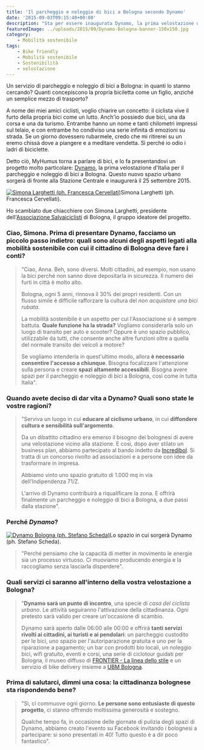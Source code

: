 ```yaml
---
title: 'Il parcheggio e noleggio di bici a Bologna secondo Dynamo'
date: '2015-09-03T09:15:40+00:00'
description: "Sta per essere inaugurata Dynamo, la prima velostazione d'Italia per il parcheggio e il noleggio di bici a Bologna."
featuredImage: ../uploads/2015/09/Dynamo-Bologna-banner-150x150.jpg
category:
    - Mobilità sostenibile
tags:
    - Bike friendly
    - Mobilità sostenibile
    - Sostenibilità
    - velostazione
---
```



Un servizio di parcheggio e noleggio di bici a Bologna: in quanti lo stanno cercando?
Quanti concepiscono la propria biciletta come un figlio, anziché un semplice mezzo di trasporto?

A nome dei miei amici ciclisti, voglio chiarire un concetto: il ciclista vive il furto della propria bici come un lutto.
Anch'io possiedo due bici, una da corsa e una da turismo. Entrambe hanno un nome e tanti chilometri impressi sul telaio, e con entrambe ho condiviso una serie infinita di emozioni su strada.
Se un giorno dovessero rubarmele, credo che mi ritirerei su un eremo chissà dove a piangere e a meditare vendetta.
Sì perché io odio i ladri di biciclette.

Detto ciò, MyHumus torna a parlare di bici, e lo fa presentandovi un progetto molto particolare: [Dynamo](http://www.dynamo.bo.it), la prima velostazione d'Italia per il parcheggio e noleggio di bici a Bologna.
Questo nuovo spazio urbano sorgerà di fronte alla Stazione Centrale e inaugurerà il 25 settembre 2015.

[![Simona Larghetti (ph. Francesca Cervellati)](../uploads/2015/09/Simona-ridotta-200x300.jpg)](https://myhumus.com/wp-content/uploads/2015/09/Simona-ridotta.jpg)Simona Larghetti (ph. Francesca Cervellati).

Ho scambiato due chiacchiere con Simona Larghetti, presidente dell'[Associazione Salvaiciclisti](http://salvaiciclisti.bologna.it) di Bologna, il gruppo ideatore del progetto.

### Ciao, Simona. Prima di presentare Dynamo, facciamo un piccolo passo indietro: quali sono alcuni degli aspetti legati alla mobilità sostenibile con cui il cittadino di Bologna deve fare i conti?

> "Ciao, Anna. Beh, sono diversi. Molti cittadini, ad esempio, non usano la bici perché non sanno dove depositarla in sicurezza. Il numero dei furti in città è molto alto.
>
> Bologna, ogni 5 anni, rinnova il 30% dei propri residenti. Con un flusso simile è difficile rafforzare la cultura del *non acquistare una bici rubata*.
>
> La mobilità sostenibile è un aspetto per cui l'Associazione si è sempre battuta. **Quale funzione ha la strada?** Vogliamo considerarla solo un luogo di transito per auto e scooter? Oppure è uno spazio pubblico, utilizzabile da tutti, che consente anche altre funzioni oltre a quella del normale transito dei veicoli a motore?
>
> Se vogliamo intenderla in quest'ultimo modo, allora **è necessario consentire l'accesso a chiunque**. Bisogna focalizzare l'attenzione sulla persona e creare **spazi altamente accessibili**. Bisogna avere spazi per il parcheggio e noleggio di bici a Bologna, così come in tutta Italia".

### Quando avete deciso di dar vita a Dynamo? Quali sono state le vostre ragioni?

> "Serviva un luogo in cui **educare al ciclismo urbano**, in cui **diffondere cultura e sensibilità sull'argomento**.
>
> Da un dibattito cittadino era emerso il bisogno dei bolognesi di avere una velostazione vicino alla stazione. E così, dopo aver stilato un business plan, abbiamo partecipato al bando indetto da [Incredibol](http://www.incredibol.net). Si tratta di un concorso rivolto ad associazioni e a persone con idee da trasformare in impresa.
>
> Abbiamo vinto uno spazio gratuito di 1.000 mq in via dell'Indipendenza 71/Z.
>
> L'arrivo di Dynamo contribuirà a riqualificare la zona. E offrirà finalmente un parcheggio e noleggio di bici a Bologna, a due passi dalla stazione".

### Perché *Dynamo*?

[![Dynamo Bologna (ph. Stefano Scheda)](../uploads/2015/09/20-sab-02-ridotta-300x200.jpg)](https://myhumus.com/wp-content/uploads/2015/09/20-sab-02-ridotta.jpg)Lo spazio in cui sorgerà Dynamo (ph. Stefano Scheda).

> "Perché pensiamo che la capacità di metter in movimento le energie sia un processo virtuoso. Ci muoviamo producendo energia e la raccogliamo senza lasciarla disperdere".

### Quali servizi ci saranno all'interno della vostra velostazione a Bologna?

> "**Dynamo sarà un punto di incontro**, una specie di *casa del ciclista urbano*. Le attività seguiranno l'attivazione della cittadinanza. Ogni pretesto sarà valido per creare un'occasione di scambio.
>
> Dynamo sarà aperto dalle 06:00 alle 00:00 e offrirà **tanti servizi rivolti ai cittadini, ai turisti e ai pendolari**: un parcheggio custodito per le bici, uno spazio per l'autoriparazione gratuita e uno per la riparazione a pagamento; un bar con prodotti bio locali, un noleggio bici, wifi gratuito, eventi e corsi, una serie di ciclotour guidati per Bologna, il museo diffuso di [FRONTIER - La linea dello stile](http://www.frontier.bo.it) e un servizio di bike delivery insieme a [UBM Bologna](http://www.ubmbologna.it).

### Prima di salutarci, dimmi una cosa: la cittadinanza bolognese sta rispondendo bene?

> "Sì, ci commuove ogni giorno. **Le persone sono entusiaste di questo progetto**, ci stanno offrendo moltissima generosità e sostegno.
>
> Qualche tempo fa, in occasione delle giornate di pulizia degli spazi di Dynamo, abbiamo creato l'evento su Facebook invitando i bolognesi a partecipare: si sono presentati in 40!
Tutto questo è a dir poco fantastico".

<div class="et_pb_slider et_pb_slider_fullwidth_off et_pb_gallery_post_type"><div class="et_pb_slides"><div class="et_pb_slide" style="background: url(https://myhumus.com/wp-content/uploads/2015/09/20-sab-03-ridotta.jpg);"><div class="et_pb_slide" style="background: url(https://myhumus.com/wp-content/uploads/2015/09/21-dom-06-ridotta.jpg);">
